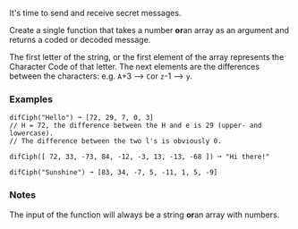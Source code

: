 It's time to send and receive secret messages.

Create a single function that takes a number **or**an array as an argument and returns a coded or decoded message.

The first letter of the string, or the first element of the array represents the Character Code of that letter. The next elements are the differences between the characters: e.g. `A`+3 --> `C`or `z`-1 --> `y`.


### Examples ###
    difCiph("Hello") ➞ [72, 29, 7, 0, 3]
    // H = 72, the difference between the H and e is 29 (upper- and lowercase).
    // The difference between the two l's is obviously 0.

    difCiph([ 72, 33, -73, 84, -12, -3, 13, -13, -68 ]) ➞ "Hi there!"

    difCiph("Sunshine") ➞ [83, 34, -7, 5, -11, 1, 5, -9]


### Notes ###
The input of the function will always be a string **or**an array with numbers.